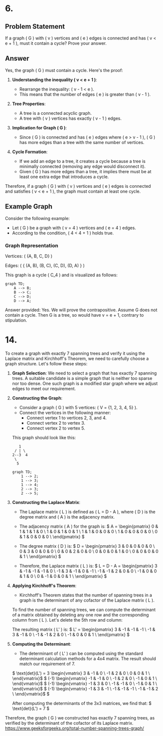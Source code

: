 # 6.

## Problem Statement
If a graph \( G \) with \( v \) vertices and \( e \) edges is connected and has \( v < e + 1 \), must it contain a cycle? Prove your answer.

## Answer
Yes, the graph \( G \) must contain a cycle. Here's the proof:

1. **Understanding the inequality \( v < e + 1 \)**:
   - Rearrange the inequality: \( v - 1 < e \).
   - This means that the number of edges \( e \) is greater than \( v - 1 \).

2. **Tree Properties**:
   - A tree is a connected acyclic graph.
   - A tree with \( v \) vertices has exactly \( v - 1 \) edges.

3. **Implication for Graph \( G \)**:
   - Since \( G \) is connected and has \( e \) edges where \( e > v - 1 \), \( G \) has more edges than a tree with the same number of vertices.

4. **Cycle Formation**:
   - If we add an edge to a tree, it creates a cycle because a tree is minimally connected (removing any edge would disconnect it).
   - Given \( G \) has more edges than a tree, it implies there must be at least one extra edge that introduces a cycle.

Therefore, if a graph \( G \) with \( v \) vertices and \( e \) edges is connected and satisfies \( v < e + 1 \), the graph must contain at least one cycle.

## Example Graph

Consider the following example:

- Let \( G \) be a graph with \( v = 4 \) vertices and \( e = 4 \) edges.
- According to the condition, \( 4 < 4 + 1 \) holds true.

### Graph Representation

Vertices: \( \{A, B, C, D\} \)

Edges: \( \{ (A, B), (B, C), (C, D), (D, A) \} \)

This graph is a cycle \( C_4 \) and is visualized as follows:

```mermaid
graph TD;
    A --> B;
    B --> C;
    C --> D;
    D --> A;
```
Answer provided: Yes. We will prove the contrapositive. Assume G does not contain a cycle. Then G is a tree, so would have v = e + 1, contrary to stipulation.

# 14.

To create a graph with exactly 7 spanning trees and verify it using the Laplace matrix and Kirchhoff's Theorem, we need to carefully choose a graph structure. Let's follow these steps:

1. **Graph Selection**: We need to select a graph that has exactly 7 spanning trees. A suitable candidate is a simple graph that is neither too sparse nor too dense. One such graph is a modified star graph where we adjust edges to meet our requirement.

2. **Constructing the Graph**:
    - Consider a graph \( G \) with 5 vertices: \( V = \{1, 2, 3, 4, 5\} \).
    - Connect the vertices in the following manner:
        - Connect vertex 1 to vertices 2, 3, and 4.
        - Connect vertex 2 to vertex 3.
        - Connect vertex 2 to vertex 5.

    This graph should look like this:
    ```
       1
     / | \
    2--3  4
     \
      5
    ```
    ```mermaid
    graph TD;
        1 --> 2;
        1 --> 3;
        1 --> 4;
        2 --> 3;
        2 --> 5;
    ```
3. **Constructing the Laplace Matrix**:
    - The Laplace matrix \( L \) is defined as \( L = D - A \), where \( D \) is the degree matrix and \( A \) is the adjacency matrix.
    - The adjacency matrix \( A \) for the graph is:
      $
      A = \begin{pmatrix}
      0 & 1 & 1 & 1 & 0 \\
      1 & 0 & 1 & 0 & 1 \\
      1 & 1 & 0 & 0 & 0 \\
      1 & 0 & 0 & 0 & 0 \\
      0 & 1 & 0 & 0 & 0 \\
      \end{pmatrix}
      $

    - The degree matrix \( D \) is:
      $
      D = \begin{pmatrix}
      3 & 0 & 0 & 0 & 0 \\
      0 & 3 & 0 & 0 & 0 \\
      0 & 0 & 2 & 0 & 0 \\
      0 & 0 & 0 & 1 & 0 \\
      0 & 0 & 0 & 0 & 1 \\
      \end{pmatrix}
      $

    - Therefore, the Laplace matrix \( L \) is:
      $
      L = D - A = \begin{pmatrix}
      3 & -1 & -1 & -1 & 0 \\
      -1 & 3 & -1 & 0 & -1 \\
      -1 & -1 & 2 & 0 & 0 \\
      -1 & 0 & 0 & 1 & 0 \\
      0 & -1 & 0 & 0 & 1 \\
      \end{pmatrix}
      $

4. **Applying Kirchhoff's Theorem**:
    - Kirchhoff's Theorem states that the number of spanning trees in a graph is the determinant of any cofactor of the Laplace matrix \( L \).

    To find the number of spanning trees, we can compute the determinant of a matrix obtained by deleting any one row and the corresponding column from \( L \). Let's delete the 5th row and column:

    The resulting matrix \( L' \) is:
    $
    L' = \begin{pmatrix}
    3 & -1 & -1 & -1 \\
    -1 & 3 & -1 & 0 \\
    -1 & -1 & 2 & 0 \\
    -1 & 0 & 0 & 1 \\
    \end{pmatrix}
    $

5. **Computing the Determinant**:
    - The determinant of \( L' \) can be computed using the standard determinant calculation methods for a 4x4 matrix. The result should match our requirement of 7.

    $
    \text{det}(L') = 3 
    \begin{vmatrix}
        3 & -1 & 0 \\
        -1 & 2 & 0 \\
        0 & 0 & 1 \\
    \end{vmatrix}$
    $ (-1) 
    \begin{vmatrix}
        -1 & -1 & 0 \\
        -1 & 2 & 0 \\
        -1 & 0 & 1 \\
    \end{vmatrix}$
    $ (-1) \begin{vmatrix}
    -1 & 3 & 0 \\
    -1 & -1 & 0 \\
    -1 & 0 & 1 \\
    \end{vmatrix}$
    $ (-1) \begin{vmatrix}
    -1 & 3 & -1 \\
    -1 & -1 & -1 \\
    -1 & -1 & 2 \\
    \end{vmatrix}$
    $

    After computing the determinants of the 3x3 matrices, we find that:
    $
    \text{det}(L') = 7
    $

Therefore, the graph \( G \) we constructed has exactly 7 spanning trees, as verified by the determinant of the cofactor of its Laplace matrix.
https://www.geeksforgeeks.org/total-number-spanning-trees-graph/